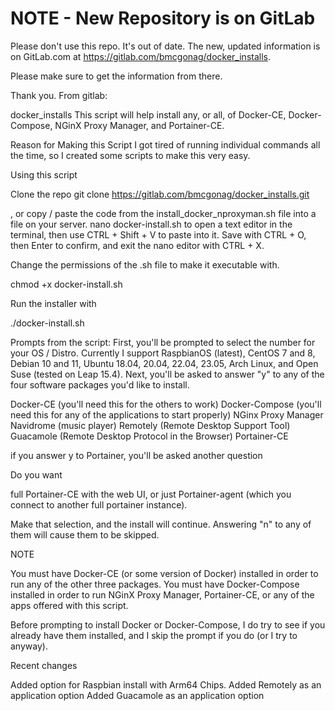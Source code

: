 # NOTE - New Repository is on GitLab
Please don't use this repo. It's out of date. The new, updated information is on GitLab.com at https://gitlab.com/bmcgonag/docker_installs. 

Please make sure to get the information from there. 

Thank you.
From gitlab:

docker_installs
This script will help install any, or all, of Docker-CE, Docker-Compose, NGinX Proxy Manager, and Portainer-CE.

Reason for Making this Script
I got tired of running individual commands all the time, so I created some scripts to make this very easy.

Using this script

Clone the repo
git clone https://gitlab.com/bmcgonag/docker_installs.git


, or copy / paste the code from the install_docker_nproxyman.sh file into a file on your server.
nano docker-install.sh
to open a text editor in the terminal, then use CTRL + Shift + V to paste into it.
Save with CTRL + O, then Enter to confirm, and exit the nano editor with CTRL + X.

Change the permissions of the .sh file to make it executable with.

chmod +x docker-install.sh

Run the installer with

./docker-install.sh

Prompts from the script:
First, you'll be prompted to select the number for your OS / Distro.  Currently I support RaspbianOS (latest), CentOS 7 and 8, Debian 10 and 11, Ubuntu 18.04, 20.04, 22.04, 23.05, Arch Linux, and Open Suse (tested on Leap 15.4).
Next, you'll be asked to answer "y" to any of the four software packages you'd like to install.

Docker-CE (you'll need this for the others to work)
Docker-Compose (you'll need this for any of the applications to start properly)
NGinx Proxy Manager
Navidrome (music player)
Remotely (Remote Desktop Support Tool)
Guacamole (Remote Desktop Protocol in the Browser)
Portainer-CE

if you answer y to Portainer, you'll be asked another question



Do you want

full Portainer-CE with the web UI, or
just Portainer-agent (which you connect to another full portainer instance).

Make that selection, and the install will continue.
Answering "n" to any of them will cause them to be skipped.

NOTE

You must have Docker-CE (or some version of Docker) installed in order to run any of the other three packages.
You must have Docker-Compose installed in order to run NGinX Proxy Manager, Portainer-CE, or any of the apps offered with this script.

Before prompting to install Docker or Docker-Compose, I do try to see if you already have them installed, and I skip the prompt if you do (or I try to anyway).

Recent changes

Added option for Raspbian install with Arm64 Chips.
Added Remotely as an application option
Added Guacamole as an application option
